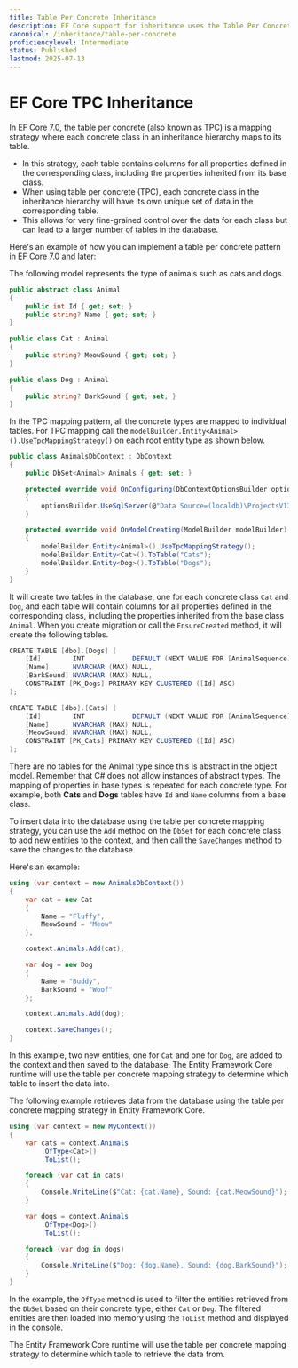 ```yaml
---
title: Table Per Concrete Inheritance
description: EF Core support for inheritance uses the Table Per Concrete pattern
canonical: /inheritance/table-per-concrete
proficiencylevel: Intermediate
status: Published
lastmod: 2025-07-13
---
```


# EF Core TPC Inheritance

In EF Core 7.0, the table per concrete (also known as TPC) is a mapping strategy where each concrete class in an inheritance hierarchy maps to its table. 

 - In this strategy, each table contains columns for all properties defined in the corresponding class, including the properties inherited from its base class.
 - When using table per concrete (TPC), each concrete class in the inheritance hierarchy will have its own unique set of data in the corresponding table. 
 - This allows for very fine-grained control over the data for each class but can lead to a larger number of tables in the database.

Here's an example of how you can implement a table per concrete pattern in EF Core 7.0 and later:

The following model represents the type of animals such as cats and dogs.

```csharp
public abstract class Animal
{
    public int Id { get; set; }
    public string? Name { get; set; }
}

public class Cat : Animal
{
    public string? MeowSound { get; set; }
}

public class Dog : Animal
{
    public string? BarkSound { get; set; }
}
```

In the TPC mapping pattern, all the concrete types are mapped to individual tables. For TPC mapping call the `modelBuilder.Entity<Animal>().UseTpcMappingStrategy()` on each root entity type as shown below.

```csharp
public class AnimalsDbContext : DbContext
{
    public DbSet<Animal> Animals { get; set; }

    protected override void OnConfiguring(DbContextOptionsBuilder optionsBuilder)
    {
        optionsBuilder.UseSqlServer(@"Data Source=(localdb)\ProjectsV13;Initial Catalog=AnimalsDb;");
    }

    protected override void OnModelCreating(ModelBuilder modelBuilder)
    {
        modelBuilder.Entity<Animal>().UseTpcMappingStrategy();
        modelBuilder.Entity<Cat>().ToTable("Cats");
        modelBuilder.Entity<Dog>().ToTable("Dogs");
    }
}
```

It will create two tables in the database, one for each concrete class `Cat` and `Dog`, and each table will contain columns for all properties defined in the corresponding class, including the properties inherited from the base class `Animal`. When you create migration or call the `EnsureCreated` method, it will create the following tables.

```csharp
CREATE TABLE [dbo].[Dogs] (
    [Id]        INT            DEFAULT (NEXT VALUE FOR [AnimalSequence]) NOT NULL,
    [Name]      NVARCHAR (MAX) NULL,
    [BarkSound] NVARCHAR (MAX) NULL,
    CONSTRAINT [PK_Dogs] PRIMARY KEY CLUSTERED ([Id] ASC)
);

CREATE TABLE [dbo].[Cats] (
    [Id]        INT            DEFAULT (NEXT VALUE FOR [AnimalSequence]) NOT NULL,
    [Name]      NVARCHAR (MAX) NULL,
    [MeowSound] NVARCHAR (MAX) NULL,
    CONSTRAINT [PK_Cats] PRIMARY KEY CLUSTERED ([Id] ASC)
);
```

There are no tables for the Animal type since this is abstract in the object model. Remember that C# does not allow instances of abstract types. The mapping of properties in base types is repeated for each concrete type. For example, both **Cats** and **Dogs** tables have `Id` and `Name` columns from a base class.

To insert data into the database using the table per concrete mapping strategy, you can use the `Add` method on the `DbSet` for each concrete class to add new entities to the context, and then call the `SaveChanges` method to save the changes to the database.

Here's an example:

```csharp
using (var context = new AnimalsDbContext())
{
    var cat = new Cat
    {
        Name = "Fluffy",
        MeowSound = "Meow"
    };

    context.Animals.Add(cat);

    var dog = new Dog
    {
        Name = "Buddy",
        BarkSound = "Woof"
    };

    context.Animals.Add(dog);

    context.SaveChanges();
}
```

In this example, two new entities, one for `Cat` and one for `Dog`, are added to the context and then saved to the database. The Entity Framework Core runtime will use the table per concrete mapping strategy to determine which table to insert the data into.

The following example retrieves data from the database using the table per concrete mapping strategy in Entity Framework Core.

```csharp
using (var context = new MyContext())
{
    var cats = context.Animals
        .OfType<Cat>()
        .ToList();

    foreach (var cat in cats)
    {
        Console.WriteLine($"Cat: {cat.Name}, Sound: {cat.MeowSound}");
    }

    var dogs = context.Animals
        .OfType<Dog>()
        .ToList();

    foreach (var dog in dogs)
    {
        Console.WriteLine($"Dog: {dog.Name}, Sound: {dog.BarkSound}");
    }
}
```

In the example, the `OfType` method is used to filter the entities retrieved from the `DbSet` based on their concrete type, either `Cat` or `Dog`. The filtered entities are then loaded into memory using the `ToList` method and displayed in the console.

The Entity Framework Core runtime will use the table per concrete mapping strategy to determine which table to retrieve the data from.